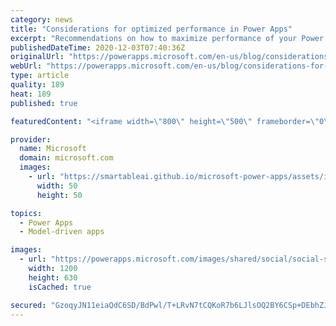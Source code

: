 ```yaml
---
category: news
title: "Considerations for optimized performance in Power Apps"
excerpt: "Recommendations on how to maximize performance of your Power Apps "
publishedDateTime: 2020-12-03T07:40:36Z
originalUrl: "https://powerapps.microsoft.com/en-us/blog/considerations-for-optimized-performance-in-power-apps/"
webUrl: "https://powerapps.microsoft.com/en-us/blog/considerations-for-optimized-performance-in-power-apps/"
type: article
quality: 189
heat: 189
published: true

featuredContent: "<iframe width=\"800\" height=\"500\" frameborder=\"0\" src=\"https://www.youtube.com/embed/jcKoqC9Vfmo\" allow=\"accelerometer; autoplay; encrypted-media; gyroscope; picture-in-picture\" allowfullscreen></iframe>"

provider:
  name: Microsoft
  domain: microsoft.com
  images:
    - url: "https://smartableai.github.io/microsoft-power-apps/assets/images/organizations/microsoft.com-50x50.jpg"
      width: 50
      height: 50

topics:
  - Power Apps
  - Model-driven apps

images:
  - url: "https://powerapps.microsoft.com/images/shared/social/social-share-post-ignite.png"
    width: 1200
    height: 630
    isCached: true

secured: "GzoqyJN11eiaQdC6SD/BdPwl/T+LRvN7tCQKoR7b6LJlsOQ2BY6CSp+DEbhZJJX3YyUIqjEDCo5/ghaufjQWCKrJ7b/x9g+WDwqwLJ4W2M8CFznDwk7Kmnm0cjLvjPhI6ibHhrS5ecGz9Z0trPsxtOEd7P9COzEfmdJY7I8JSjifbUAV5yiFUbKuZBfZB62EXGD7Wg36Qh9+4h9Yvx8sAMve34by71LoYrs56pvcafyUHgm5aOE706K0EAdSbKm8T4iti2C77w1WZM7BdE33Il55T4EXe4ArgGCh4byAjStv6wupc6AslbvXRCSOjb9Qf+LKq4wXJjYKIu198KbGblSaUseZEkdKwK/U/fVkDYIaX5ZsXDj/GMy8U3spLsOQA//rLWzJ/W/hArD6sQmjpuB7pVILfBpoMvIhgr2skmGMgPgXL1E7H9lLbRE1710+JDHL97l7pR3NHBFdADFRKw==;zPG2yypOXvbDodA2qernBw=="
---
```


